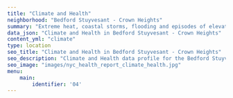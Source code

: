 ```yaml
---
title: "Climate and Health"
neighborhood: "Bedford Stuyvesant - Crown Heights"
summary: "Extreme heat, coastal storms, flooding and episodes of elevated ozone are climate-related hazards that may increase with climate change and have important public health impacts in New York City. Extreme weather can cause power outages, which also threaten public health. This report provides neighborhood indicators of climate-related hazards, vulnerability and health impacts."
data_json: "Climate and Health in Bedford Stuyvesant - Crown Heights"
content_yml: "climate"
type: location
seo_title: "Climate and Health in Bedford Stuyvesant - Crown Heights"
seo_description: "Climate and Health data profile for the Bedford Stuyvesant - Crown Heights neighborhood of NYC."
seo_image: "images/nyc_health_report_climate_health.jpg"
menu:
    main:
        identifier: '04'
---
```

